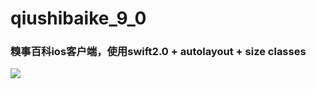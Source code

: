 # qiushibaike_9_0
### 糗事百科ios客户端，使用swift2.0 + autolayout + size classes


![](https://github.com/sidetlw/qiushibaike_9_0/blob/master/%E6%88%AA%E5%9B%BE/qsbk.gif)
